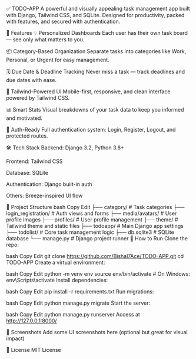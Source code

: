 ✅ TODO-APP
A powerful and visually appealing task management app built with Django, Tailwind CSS, and SQLite. Designed for productivity, packed with features, and secured with authentication.

🚀 Features
💡 Personalized Dashboards
Each user has their own task board — see only what matters to you.

📦 Category-Based Organization
Separate tasks into categories like Work, Personal, or Urgent for easy management.

🗓️ Due Date & Deadline Tracking
Never miss a task — track deadlines and due dates with ease.

📱 Tailwind-Powered UI
Mobile-first, responsive, and clean interface powered by Tailwind CSS.

📊 Smart Stats
Visual breakdowns of your task data to keep you informed and motivated.

🔐 Auth-Ready
Full authentication system: Login, Register, Logout, and protected routes.

🛠 Tech Stack
Backend: Django 3.2, Python 3.8+

Frontend: Tailwind CSS

Database: SQLite

Authentication: Django built-in auth

Others: Breeze-inspired UI flow

📂 Project Structure
bash
Copy
Edit
├── category/             # Task categories
├── login_registration/   # Auth views and forms
├── media/avatars/        # User profile images
├── profiles/             # User profile management
├── theme/                # Tailwind theme and static files
├── todoapp/              # Main Django app settings
├── todolist/             # Core task management logic
├── db.sqlite3            # SQLite database
└── manage.py             # Django project runner
🧪 How to Run
Clone the repo:

bash
Copy
Edit
git clone https://github.com/Bishal7Ace/TODO-APP.git
cd TODO-APP
Create a virtual environment:

bash
Copy
Edit
python -m venv env
source env/bin/activate  # On Windows: env\Scripts\activate
Install dependencies:

bash
Copy
Edit
pip install -r requirements.txt
Run migrations:

bash
Copy
Edit
python manage.py migrate
Start the server:

bash
Copy
Edit
python manage.py runserver
Access at http://127.0.0.1:8000/

📸 Screenshots
Add some UI screenshots here (optional but great for visual impact)


📄 License
MIT License
